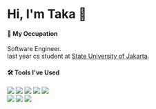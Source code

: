 # Hi, I'm Taka 👋

#### 📖 **My Occupation**
Software Engineer.<br>
last year cs student at [State University of Jakarta](https://unj.ac.id).

#### 🛠️ **Tools I've Used**
![](http://img.shields.io/badge/-Go-white?logo=go&style=flat&logoColor=white&color=00ADD8)
![](http://img.shields.io/badge/-Rust-white?logo=rust&style=flat&logoColor=white&color=000000)
![](http://img.shields.io/badge/-JavaScript-white?logo=javascript&style=flat&logoColor=black&color=F7DF1E)
![](http://img.shields.io/badge/-Python-white?logo=python&style=flat&logoColor=white&color=3178C6)
![](http://img.shields.io/badge/-TypeScript-white?logo=typescript&style=flat&logoColor=white&color=3178C6)<br>
![](http://img.shields.io/badge/-Docker-white?logo=docker&style=flat&logoColor=white&color=2496ED)
![](http://img.shields.io/badge/-Kubernetes-white?logo=kubernetes&style=flat&logoColor=white&color=2496ED)
![](https://img.shields.io/badge/GoogleCloud-%234285F4.svg?style=flat&logo=google-cloud&logoColor=white)

